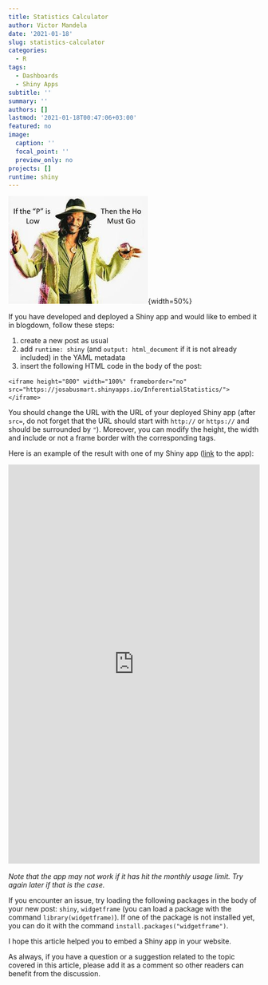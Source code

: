 ```yaml
---
title: Statistics Calculator
author: Victor Mandela
date: '2021-01-18'
slug: statistics-calculator
categories:
  - R
tags:
  - Dashboards
  - Shiny Apps
subtitle: ''
summary: ''
authors: []
lastmod: '2021-01-18T00:47:06+03:00'
featured: no
image:
  caption: ''
  focal_point: ''
  preview_only: no
projects: []
runtime: shiny
---
```





![Inferential Statistics](Stats.jpg){width=50%}

If you have developed and deployed a Shiny app and would like to embed it in blogdown, follow these steps:

1. create a new post as usual
1. add `runtime: shiny` (and `output: html_document` if it is not already included) in the YAML metadata
1. insert the following HTML code in the body of the post:

```
<iframe height="800" width="100%" frameborder="no" src="https://josabusmart.shinyapps.io/InferentialStatistics/"> </iframe>
```

You should change the URL with the URL of your deployed Shiny app (after `src=`, do not forget that the URL should start with `http://` or `https://` and should be surrounded by `"`). Moreover, you can modify the height, the width and include or not a frame border with the corresponding tags.

Here is an example of the result with one of my Shiny app ([link](https://josabusmart.shinyapps.io/InferentialStatistics/) to the app):

<iframe height="800" width="100%" frameborder="no" src="https://josabusmart.shinyapps.io/InferentialStatistics/"> </iframe>

<br>

*Note that the app may not work if it has hit the monthly usage limit. Try again later if that is the case.*


If you encounter an issue, try loading the following packages in the body of your new post: `shiny`, `widgetframe` (you can load a package with the command `library(widgetframe)`). If one of the package is not installed yet, you can do it with the command `install.packages("widgetframe")`.

I hope this article helped you to embed a Shiny app in your website.

As always, if you have a question or a suggestion related to the topic covered in this article, please add it as a comment so other readers can benefit from the discussion.
